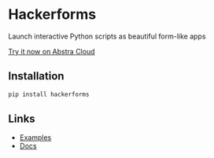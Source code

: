 # Hackerforms
Launch interactive Python scripts as beautiful form-like apps

[Try it now on Abstra Cloud](https://www.abstracloud.com/forms)

## Installation

```bash
pip install hackerforms
```
## Links

- [Examples](https://github.com/abstra-app/hackerforms-examples/tree/master/python)
- [Docs](https://docs.abstracloud.com/)



